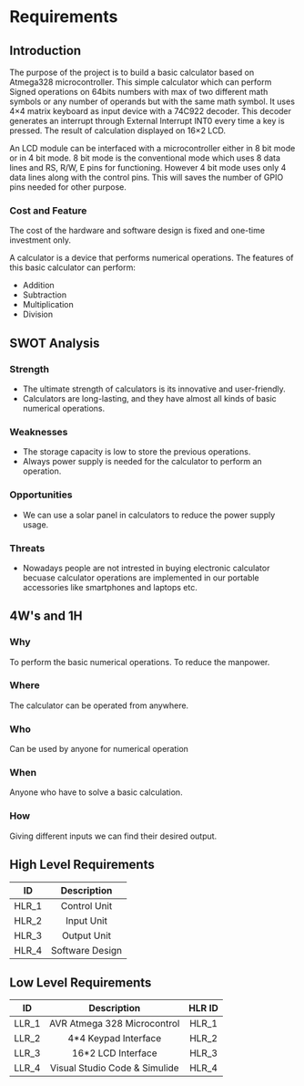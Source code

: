 # Requirements

## Introduction
The purpose of the project is to build a basic calculator based on Atmega328 microcontroller. This simple calculator which can perform Signed operations on 64bits numbers with max of two different math symbols or any number of operands but with the same math symbol. It uses 4×4 matrix keyboard as input device with a 74C922 decoder. This decoder generates an interrupt through External Interrupt INT0 every time a key is pressed. The result of calculation displayed on 16×2 LCD.

An LCD module can be interfaced with a microcontroller either in 8 bit mode or in 4 bit mode. 8 bit mode is the conventional mode which uses 8 data lines and RS, R/W, E pins for functioning. However 4 bit mode uses only 4 data lines along with the control pins. This will saves the number of GPIO pins needed for other purpose.

### Cost and Feature
The cost of the hardware and software design is fixed and one-time investment only.

A calculator is a device that performs numerical operations. The features of this basic calculator can perform:
* Addition
* Subtraction
* Multiplication
* Division

## SWOT Analysis

### Strength
* The ultimate strength of calculators is its innovative and user-friendly.
* Calculators are long-lasting, and they have almost all kinds of basic numerical operations.

### Weaknesses
* The storage capacity is low to store the previous operations.
* Always power supply is needed for the calculator to perform an operation.

### Opportunities
* We can use a solar panel in calculators to reduce the power supply usage.

### Threats
* Nowadays people are not intrested in buying electronic calculator becuase calculator operations are implemented in our portable accessories like smartphones and laptops etc.


## 4W's and 1H

### Why
To perform the basic numerical operations.
To reduce the manpower.
### Where
The calculator can be operated from anywhere.
### Who
Can be used by anyone for numerical operation
### When
Anyone who have to solve a basic calculation.
### How
Giving different inputs we can find their desired output.

## High Level Requirements

|ID | Description|
|:------:|:-------:|
|HLR_1   |	Control Unit| 
|HLR_2   |  Input Unit   |
|HLR_3   |  Output Unit  |
|HLR_4   |  Software Design  |

## Low Level Requirements

|ID | Description|HLR ID|
|:------:|:-------:|:-------:|
|LLR_1   |  AVR Atmega 328 Microcontrol | HLR_1|
|LLR_2   |  4*4 Keypad Interface    | HLR_2|
|LLR_3   |  16*2 LCD Interface  | HLR_3|
|LLR_4   |  Visual Studio Code & Simulide   | HLR_4|